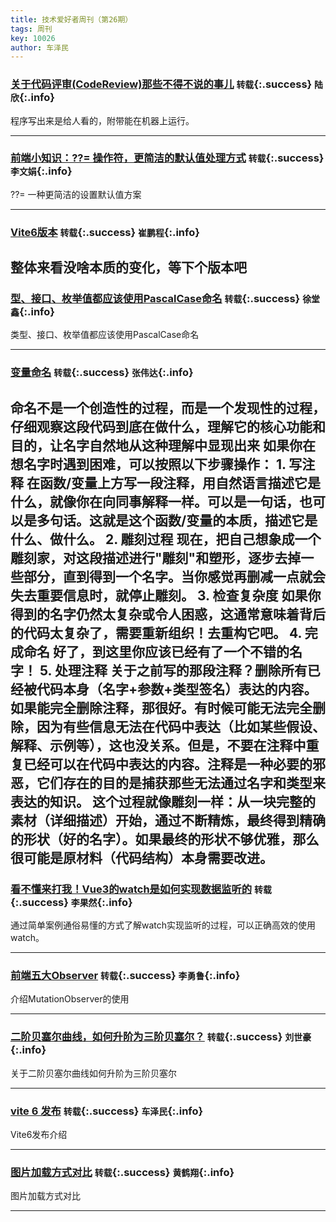 ```yaml
---
title: 技术爱好者周刊（第26期）
tags: 周刊
key: 10026
author: 车泽民
---
```


### [关于代码评审(CodeReview)那些不得不说的事儿](https://segmentfault.com/a/1190000041885333) `转载`{:.success} `陆欣`{:.info}

程序写出来是给人看的，附带能在机器上运行。

---

### [前端小知识：??= 操作符，更简洁的默认值处理方式](https://mp.weixin.qq.com/s/tSyhOFpGLdd1i3UrUPS9yg) `转载`{:.success} `李文娟`{:.info}

??=  一种更简洁的设置默认值方案

---

### [Vite6版本](https://cn.vite.dev/guide/migration.html#json-stringify) `转载`{:.success} `崔鹏程`{:.info}

整体来看没啥本质的变化，等下个版本吧
---

### [型、接口、枚举值都应该使用PascalCase命名](https://juejin.cn/post/7047843645273145358#heading-6) `转载`{:.success} `徐堂鑫`{:.info}

类型、接口、枚举值都应该使用PascalCase命名

---

### [变量命名](https://wasp-lang.dev/blog/2023/10/12/on-importance-of-naming-in-programming) `转载`{:.success} `张伟达`{:.info}

命名不是一个创造性的过程，而是一个发现性的过程，仔细观察这段代码到底在做什么，理解它的核心功能和目的，让名字自然地从这种理解中显现出来
如果你在想名字时遇到困难，可以按照以下步骤操作：
	1.	写注释
在函数/变量上方写一段注释，用自然语言描述它是什么，就像你在向同事解释一样。可以是一句话，也可以是多句话。这就是这个函数/变量的本质，描述它是什么、做什么。
	2.	雕刻过程
现在，把自己想象成一个雕刻家，对这段描述进行"雕刻"和塑形，逐步去掉一些部分，直到得到一个名字。当你感觉再删减一点就会失去重要信息时，就停止雕刻。
	3.	检查复杂度
如果你得到的名字仍然太复杂或令人困惑，这通常意味着背后的代码太复杂了，需要重新组织！去重构它吧。
	4.	完成命名
好了，到这里你应该已经有了一个不错的名字！
	5.	处理注释
关于之前写的那段注释？删除所有已经被代码本身（名字+参数+类型签名）表达的内容。如果能完全删除注释，那很好。有时候可能无法完全删除，因为有些信息无法在代码中表达（比如某些假设、解释、示例等），这也没关系。但是，不要在注释中重复已经可以在代码中表达的内容。注释是一种必要的邪恶，它们存在的目的是捕获那些无法通过名字和类型来表达的知识。
这个过程就像雕刻一样：从一块完整的素材（详细描述）开始，通过不断精炼，最终得到精确的形状（好的名字）。如果最终的形状不够优雅，那么很可能是原材料（代码结构）本身需要改进。
---

### [看不懂来打我！Vue3的watch是如何实现数据监听的](https://mp.weixin.qq.com/s/LuVVAUpWPcytDoMX2I6STg) `转载`{:.success} `李果然`{:.info}

通过简单案例通俗易懂的方式了解watch实现监听的过程，可以正确高效的使用watch。

---

### [前端五大Observer](https://juejin.cn/post/7403294862671380521) `转载`{:.success} `李勇鲁`{:.info}

介绍MutationObserver的使用

---

### [二阶贝塞尔曲线，如何升阶为三阶贝塞尔？](https://mp.weixin.qq.com/s/k-jU2o0ihRfPSFg2_ctIaw) `转载`{:.success} `刘世豪`{:.info}

关于二阶贝塞尔曲线如何升阶为三阶贝塞尔

---

### [vite 6 发布](https://juejin.cn/post/7441760339791167542) `转载`{:.success} `车泽民`{:.info}

Vite6发布介绍

---

### [图片加载方式对比](https://juejin.cn/post/7441246880666107931) `转载`{:.success} `黄鹤翔`{:.info}

图片加载方式对比

---
